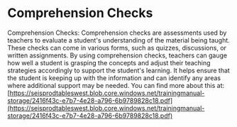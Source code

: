 # Comprehension Checks
Comprehension Checks: Comprehension checks are assessments used by teachers to evaluate a student's understanding of the material being taught. These checks can come in various forms, such as quizzes, discussions, or written assignments. By using comprehension checks, teachers can gauge how well a student is grasping the concepts and adjust their teaching strategies accordingly to support the student's learning. It helps ensure that the student is keeping up with the information and can identify any areas where additional support may be needed.
You can find more about this at: [https://seisprodtableswest.blob.core.windows.net/trainingmanual-storage/2416f43c-e7b7-4e28-a796-6b9789828c18.pdf](https://seisprodtableswest.blob.core.windows.net/trainingmanual-storage/2416f43c-e7b7-4e28-a796-6b9789828c18.pdf)